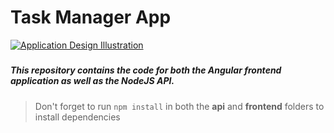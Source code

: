 # Task Manager App

[![Application Design Illustration](App_Illustration.png)](https://www.youtube.com/watch?v=V-CeWkz1MNQ&list=PLIjdNHWULhPSZFDzQU6AnbVQNNo1NTRpd)

#####  

##### This repository contains the code for both the Angular frontend application as well as the NodeJS API. 

> Don't forget to run `npm install` in both the **api** and **frontend** folders to install dependencies

